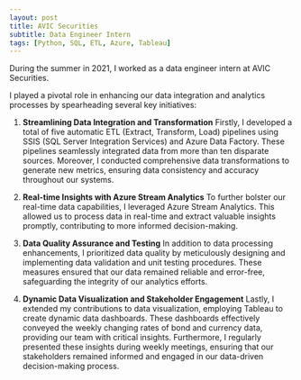 ```yaml
---
layout: post
title: AVIC Securities
subtitle: Data Engineer Intern
tags: [Python, SQL, ETL, Azure, Tableau]
---
```

During the summer in 2021, I worked as a data engineer intern at AVIC Securities.

I played a pivotal role in enhancing our data integration and analytics processes by spearheading several key initiatives:

1. **Streamlining Data Integration and Transformation**
Firstly, I developed a total of five automatic ETL (Extract, Transform, Load) pipelines using SSIS (SQL Server Integration Services) and Azure Data Factory. These pipelines seamlessly integrated data from more than ten disparate sources. Moreover, I conducted comprehensive data transformations to generate new metrics, ensuring data consistency and accuracy throughout our systems.

2. **Real-time Insights with Azure Stream Analytics**
To further bolster our real-time data capabilities, I leveraged Azure Stream Analytics. This allowed us to process data in real-time and extract valuable insights promptly, contributing to more informed decision-making.

3. **Data Quality Assurance and Testing**
In addition to data processing enhancements, I prioritized data quality by meticulously designing and implementing data validation and unit testing procedures. These measures ensured that our data remained reliable and error-free, safeguarding the integrity of our analytics efforts.

4. **Dynamic Data Visualization and Stakeholder Engagement**
Lastly, I extended my contributions to data visualization, employing Tableau to create dynamic data dashboards. These dashboards effectively conveyed the weekly changing rates of bond and currency data, providing our team with critical insights. Furthermore, I regularly presented these insights during weekly meetings, ensuring that our stakeholders remained informed and engaged in our data-driven decision-making process.
